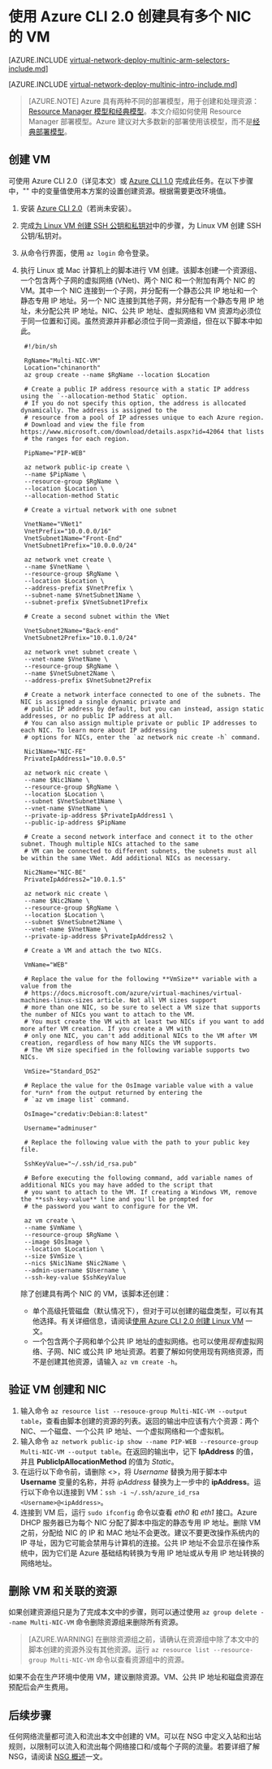 <properties
    pageTitle="创建具有多个 NIC 的 VM — Azure CLI 2.0 | Azure"
    description="了解如何使用 Azure CLI 2.0 创建具有多个 NIC 的 VM。"
    services="virtual-network"
    documentationcenter="na"
    author="jimdial"
    manager="timlt"
    editor=""
    tags="azure-resource-manager" />
<tags
    ms.assetid="8e906a4b-8583-4a97-9416-ee34cfa09a98"
    ms.service="virtual-network"
    ms.devlang="na"
    ms.topic="article"
    ms.tgt_pltfrm="na"
    ms.workload="infrastructure-services"
    ms.date="02/02/2016"
    wacn.date="03/31/2017"
    ms.author="jdial"
    ms.custom="H1Hack27Feb2017" />  


# 使用 Azure CLI 2.0 创建具有多个 NIC 的 VM

[AZURE.INCLUDE [virtual-network-deploy-multinic-arm-selectors-include.md](../../includes/virtual-network-deploy-multinic-arm-selectors-include.md)]

[AZURE.INCLUDE [virtual-network-deploy-multinic-intro-include.md](../../includes/virtual-network-deploy-multinic-intro-include.md)]

> [AZURE.NOTE]
Azure 具有两种不同的部署模型，用于创建和处理资源：[Resource Manager 模型和经典模型](/documentation/articles/resource-manager-deployment-model/)。本文介绍如何使用 Resource Manager 部署模型。Azure 建议对大多数新的部署使用该模型，而不是[经典部署模型](/documentation/articles/virtual-network-deploy-multinic-classic-cli/)。
>

## <a name="create"></a>创建 VM

可使用 Azure CLI 2.0（详见本文）或 [Azure CLI 1.0](/documentation/articles/virtual-network-deploy-multinic-cli-nodejs/) 完成此任务。在以下步骤中，"" 中的变量值使用本方案的设置创建资源。根据需要更改环境值。

1. 安装 [Azure CLI 2.0](https://docs.microsoft.com/cli/azure/install-az-cli2)（若尚未安装）。
2. 完成[为 Linux VM 创建 SSH 公钥和私钥对](/documentation/articles/virtual-machines-linux-mac-create-ssh-keys/)中的步骤，为 Linux VM 创建 SSH 公钥/私钥对。
3. 从命令行界面，使用 `az login` 命令登录。
4. 执行 Linux 或 Mac 计算机上的脚本进行 VM 创建。该脚本创建一个资源组、一个包含两个子网的虚拟网络 (VNet)、两个 NIC 和一个附加有两个 NIC 的 VM。其中一个 NIC 连接到一个子网，并分配有一个静态公共 IP 地址和一个静态专用 IP 地址。另一个 NIC 连接到其他子网，并分配有一个静态专用 IP 地址，未分配公共 IP 地址。NIC、公共 IP 地址、虚拟网络和 VM 资源均必须位于同一位置和订阅。虽然资源并非都必须位于同一资源组，但在以下脚本中如此。

        #!/bin/sh

        RgName="Multi-NIC-VM"
        Location="chinanorth"
        az group create --name $RgName --location $Location

        # Create a public IP address resource with a static IP address using the `--allocation-method Static` option.
        # If you do not specify this option, the address is allocated dynamically. The address is assigned to the
        # resource from a pool of IP adresses unique to each Azure region. 
        # Download and view the file from https://www.microsoft.com/download/details.aspx?id=42064 that lists
        # the ranges for each region.

        PipName="PIP-WEB"

        az network public-ip create \
        --name $PipName \
        --resource-group $RgName \
        --location $Location \
        --allocation-method Static

        # Create a virtual network with one subnet

        VnetName="VNet1"
        VnetPrefix="10.0.0.0/16"
        VnetSubnet1Name="Front-End"
        VnetSubnet1Prefix="10.0.0.0/24"

        az network vnet create \
        --name $VnetName \
        --resource-group $RgName \
        --location $Location \
        --address-prefix $VnetPrefix \
        --subnet-name $VnetSubnet1Name \
        --subnet-prefix $VnetSubnet1Prefix

        # Create a second subnet within the VNet

        VnetSubnet2Name="Back-end"
        VnetSubnet2Prefix="10.0.1.0/24"

        az network vnet subnet create \
        --vnet-name $VnetName \
        --resource-group $RgName \
        --name $VnetSubnet2Name \
        --address-prefix $VnetSubnet2Prefix

        # Create a network interface connected to one of the subnets. The NIC is assigned a single dynamic private and
        # public IP address by default, but you can instead, assign static addresses, or no public IP address at all.
        # You can also assign multiple private or public IP addresses to each NIC. To learn more about IP addressing
        # options for NICs, enter the `az network nic create -h` command.

        Nic1Name="NIC-FE"
        PrivateIpAddress1="10.0.0.5"

        az network nic create \
        --name $Nic1Name \
        --resource-group $RgName \
        --location $Location \
        --subnet $VnetSubnet1Name \
        --vnet-name $VnetName \
        --private-ip-address $PrivateIpAddress1 \
        --public-ip-address $PipName

        # Create a second network interface and connect it to the other subnet. Though multiple NICs attached to the same
        # VM can be connected to different subnets, the subnets must all be within the same VNet. Add additional NICs as necessary.

        Nic2Name="NIC-BE"
        PrivateIpAddress2="10.0.1.5"

        az network nic create \
        --name $Nic2Name \
        --resource-group $RgName \
        --location $Location \
        --subnet $VnetSubnet2Name \
        --vnet-name $VnetName \
        --private-ip-address $PrivateIpAddress2 \

        # Create a VM and attach the two NICs.

        VmName="WEB"

        # Replace the value for the following **VmSize** variable with a value from the
        # https://docs.microsoft.com/azure/virtual-machines/virtual-machines-linux-sizes article. Not all VM sizes support
        # more than one NIC, so be sure to select a VM size that supports the number of NICs you want to attach to the VM.
        # You must create the VM with at least two NICs if you want to add more after VM creation. If you create a VM with
        # only one NIC, you can't add additional NICs to the VM after VM creation, regardless of how many NICs the VM supports.
        # The VM size specified in the following variable supports two NICs.

        VmSize="Standard_DS2"

        # Replace the value for the OsImage variable value with a value for *urn* from the output returned by entering the
        # `az vm image list` command.

        OsImage="credativ:Debian:8:latest"

        Username="adminuser"

        # Replace the following value with the path to your public key file.

        SshKeyValue="~/.ssh/id_rsa.pub"

        # Before executing the following command, add variable names of additional NICs you may have added to the script that
        # you want to attach to the VM. If creating a Windows VM, remove the **ssh-key-value** line and you'll be prompted for
        # the password you want to configure for the VM.

        az vm create \
        --name $VmName \
        --resource-group $RgName \
        --image $OsImage \
        --location $Location \
        --size $VmSize \
        --nics $Nic1Name $Nic2Name \
        --admin-username $Username \
        --ssh-key-value $SshKeyValue

    除了创建具有两个 NIC 的 VM，该脚本还创建：
    - 单个高级托管磁盘（默认情况下），但对于可以创建的磁盘类型，可以有其他选择。有关详细信息，请阅读[使用 Azure CLI 2.0 创建 Linux VM](/documentation/articles/virtual-machines-linux-quick-create-cli/) 一文。
    - 一个包含两个子网和单个公共 IP 地址的虚拟网络。也可以使用*现有*虚拟网络、子网、NIC 或公共 IP 地址资源。若要了解如何使用现有网络资源，而不是创建其他资源，请输入 `az vm create -h`。

## <a name = "validate"></a>验证 VM 创建和 NIC

1. 输入命令 `az resource list --resouce-group Multi-NIC-VM --output table`，查看由脚本创建的资源的列表。返回的输出中应该有六个资源：两个 NIC、一个磁盘、一个公共 IP 地址、一个虚拟网络和一个虚拟机。
2. 输入命令 `az network public-ip show --name PIP-WEB --resource-group Multi-NIC-VM --output table`。在返回的输出中，记下 **IpAddress** 的值，并且 **PublicIpAllocationMethod** 的值为 *Static*。
3. 在运行以下命令前，请删除 <>，将 *Username* 替换为用于脚本中 **Username** 变量的名称，并将 *ipAddress* 替换为上一步中的 **ipAddress**。运行以下命令以连接到 VM：`ssh -i ~/.ssh/azure_id_rsa <Username>@<ipAddress>`。
4. 连接到 VM 后，运行 `sudo ifconfig` 命令以查看 *eth0* 和 *eth1* 接口。Azure DHCP 服务器已为每个 NIC 分配了脚本中指定的静态专用 IP 地址。删除 VM 之前，分配给 NIC 的 IP 和 MAC 地址不会更改。建议不要更改操作系统内的 IP 寻址，因为它可能会禁用与计算机的连接。公共 IP 地址不会显示在操作系统中，因为它们是 Azure 基础结构转换为专用 IP 地址或从专用 IP 地址转换的网络地址。

## <a name= "clean-up"></a>删除 VM 和关联的资源

如果创建资源组只是为了完成本文中的步骤，则可以通过使用 `az group delete --name Multi-NIC-VM` 命令删除资源组来删除所有资源。

>[AZURE.WARNING]
在删除资源组之前，请确认在资源组中除了本文中的脚本创建的资源外没有其他资源。运行 `az resource list --resource-group Multi-NIC-VM` 命令以查看资源组中的资源。

如果不会在生产环境中使用 VM，建议删除资源。VM、公共 IP 地址和磁盘资源在预配后会产生费用。

## 后续步骤

任何网络流量都可流入和流出本文中创建的 VM。可以在 NSG 中定义入站和出站规则，以限制可以流入和流出每个网络接口和/或每个子网的流量。若要详细了解 NSG，请阅读 [NSG 概述](/documentation/articles/virtual-networks-nsg/)一文。

<!---HONumber=Mooncake_0327_2017-->
<!--Update_Description: change from CLI 1.0 to CLI 2.0-->